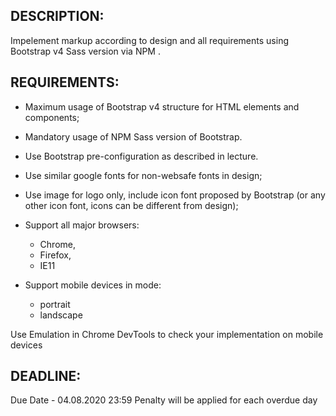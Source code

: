 ## DESCRIPTION:
Impelement markup according to design and all requirements using Bootstrap v4 Sass version via NPM .


## REQUIREMENTS:
- Maximum usage of Bootstrap v4 structure for HTML elements and components;
- Mandatory usage of NPM Sass version of Bootstrap.
- Use Bootstrap pre-configuration as described in lecture.
- Use similar google fonts for non-websafe fonts in design;
- Use image for logo only, include icon font proposed by Bootstrap (or any other icon font, icons can be different from design);

- Support all major browsers:
	* Chrome,
	* Firefox,
	* IE11

- Support mobile devices in mode:
	* portrait
	* landscape

Use Emulation in Chrome DevTools to check your implementation on mobile devices

## DEADLINE:
Due Date - 04.08.2020 23:59
Penalty will be applied for each overdue day
